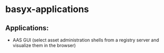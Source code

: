 # basyx-applications

## Applications:

- AAS GUI (select asset administration shells from a registry server and visualize them in the browser)